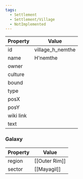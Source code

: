 ```yaml
---
tags:
  - Settlement
  - Settlement/Village
  - NotImplemented
---
```


| Property  | Value            |
| --------- | ---------------- |
| id        | village_h_nemthe |
| name      | H'nemthe         |
| owner     |                  |
| culture   |                  |
| bound     |                  |
| type      |                  |
| posX      |                  |
| posY      |                  |
| wiki link |                  |
| text      |                  |

### Galaxy
| Property | Value         |
| -------- | ------------- |
| region   | [[Outer Rim]] |
| sector   | [[Mayagil]]   |
